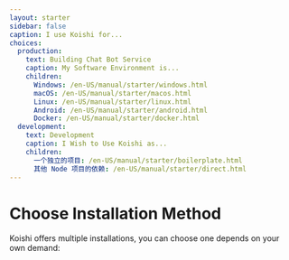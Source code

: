 ```yaml
---
layout: starter
sidebar: false
caption: I use Koishi for...
choices:
  production:
    text: Building Chat Bot Service
    caption: My Software Environment is...
    children:
      Windows: /en-US/manual/starter/windows.html
      macOS: /en-US/manual/starter/macos.html
      Linux: /en-US/manual/starter/linux.html
      Android: /en-US/manual/starter/android.html
      Docker: /en-US/manual/starter/docker.html
  development:
    text: Development
    caption: I Wish to Use Koishi as...
    children:
      一个独立的项目: /en-US/manual/starter/boilerplate.html
      其他 Node 项目的依赖: /en-US/manual/starter/direct.html
---
```


# Choose Installation Method

Koishi offers multiple installations, you can choose one depends on your own demand:
